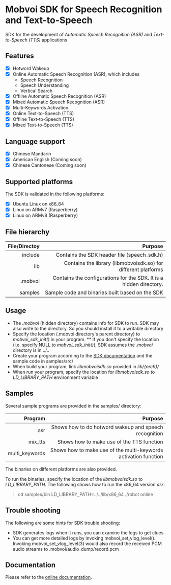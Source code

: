 # Mobvoi SDK for Speech Recognition and Text-to-Speech

<!-- ## Introduction -->
SDK for the development of *Automatic Speech Recognition (ASR)* and *Text-to-Speech (TTS)* applications

## Features
- [x] Hotword Wakeup
- [x] Online Automatic Speech Recognition (ASR), which includes
    * Speech Recognition
    * Speech Understanding
    * Vertical Search
- [x] Offline Automatic Speech Recognition (ASR)
- [x] Mixed Automatic Speech Recognition (ASR)
- [x] Multi-Keywords Activation
- [x] Online Text-to-Speech (TTS)
- [x] Offline Text-to-Speech (TTS)
- [x] Mixed Text-to-Speech (TTS)

## Language support

- [x] Chinese Mandarin
- [x] American English (Coming soon)
- [x] Chinese Cantonese (Coming soon)

## Supported platforms

The SDK is validated in the following platforms:

- [x] Ubuntu Linux on x86_64
- [x] Linux on ARMv7 (Rasperberry)
- [x] Linux on ARMv8 (Rasperberry)

<!--
## License
* Built-in license
* Free Trial license
* Commercial license
-->

## File hierarchy

| File/Directoy  | Purpose                                                           |
|---------------:|------------------------------------------------------------------:|
| include        | Contains the SDK header file (speech_sdk.h)                       |
| lib            | Contains the library (libmobvoisdk.so) for different platforms    |
| .mobvoi        | Contains the configurations for the SDK. It is a hidden directory.|
| samples        | Sample code and binaries built based on the SDK                   |

## Usage

* The *.mobvoi* (hidden directory) contains info for SDK to run. SDK may also write to the directory. So you should install it to a writable directory
* Specify the location (.mobvoi directory's parent directory) to *mobvoi_sdk_init()* in your program.
  ** If you don't specify the location (i.e. specify NULL to *mobvoi_sdk_init()*), SDK assumes the *.mobvoi* directory is in ../..
* Create your program according to the [SDK documentation](http://ai.chumenwenwen.com/pages/document/index) and the sample code in samples/src/
* When build your program, link *libmobvoisdk.so* provided in *lib/{arch}/*
* When run your program, specify the location for *libmobvoisdk.so* to *LD_LIBRARY_PATH* environment variable

## Samples

Several sample programs are provided in the samples/ directory:

| Program        | Purpose                                                         |
|---------------:|----------------------------------------------------------------:|
| asr            | Shows how to do hotword wakeup and speech recognition           |
| mix_tts        | Shows how to make use of the TTS function                       |
| multi_keywords | Shows how to make use of the multi-keywords activation function |

The binaries on different platforms are also provided.

To run the binaries, specify the location of the *libmobvoisdk.so* to *LD_LIBRARY_PATH*.
The following shows how to run the x86_64 version *asr*:

> cd samples/bin
> LD_LIBRARY_PATH=../../lib/x86_64 ./robot online

## Trouble shooting

The following are some hints for SDK trouble shooting:
* SDK generates logs when it runs, you can examine the logs to get clues
* You can get more detailed logs by invoking mobvoi_set_vlog_level(). Invoking mobvoi_set_vlog_level(3) would also record the received PCM audio streams to .mobvoi/audio_dump/record.pcm

## Documentation

Please refer to the [online documentation](http://ai.chumenwenwen.com/pages/document/index).
